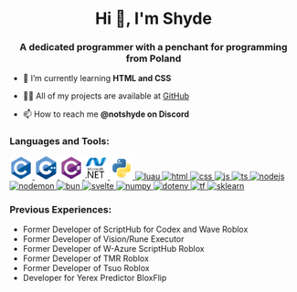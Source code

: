 <h1 align="center">Hi 👋, I'm Shyde</h1>
<h3 align="center">A dedicated programmer with a penchant for programming from Poland</h3>

- 🌱 I’m currently learning **HTML and CSS**

- 👨‍💻 All of my projects are available at [GitHub](https://github.com/ShydeDev)

- 📫 How to reach me **@notshyde on Discord**

<h3 align="left">Languages and Tools:</h3>

<p align="left">
<a href="https://www.cprogramming.com/" target="_blank" rel="noreferrer">
<img src="https://raw.githubusercontent.com/devicons/devicon/master/icons/c/c-original.svg" alt="c" width="40" height="40"/> </a> 

<a href="https://www.w3schools.com/cpp/" target="_blank" rel="noreferrer"> 
<img src="https://raw.githubusercontent.com/devicons/devicon/master/icons/cplusplus/cplusplus-original.svg" alt="cplusplus" width="40" height="40"/> </a> 

<a href="https://www.w3schools.com/cs/" target="_blank" rel="noreferrer"> 
<img src="https://raw.githubusercontent.com/devicons/devicon/master/icons/csharp/csharp-original.svg" alt="csharp" width="40" height="40"/> </a> 

<a href="https://dotnet.microsoft.com" target="_blank" rel="noreferrer">  
<img src="https://raw.githubusercontent.com/devicons/devicon/master/icons/dot-net/dot-net-original-wordmark.svg" alt="microsoftNet" width="40" height="40"/> </a> 

<a href="https://www.python.org" target="_blank" rel="noreferrer"> 
<img src="https://raw.githubusercontent.com/devicons/devicon/master/icons/python/python-original.svg" alt="python" width="40" height="40"/> </a> 

<a href="https://luau-lang.org/" target="_blank" rel="noreferrer"> 
<img src="https://upload.wikimedia.org/wikipedia/commons/thumb/8/8f/Luau_Logo_%28Programming_Language%29.svg/2048px-Luau_Logo_%28Programming_Language%29.svg.png" alt="luau" width="40" height="40"/> </a> 

<a href="https://www.w3schools.com/html/" target="_blank" rel="noreferrer"> 
<img src ="https://upload.wikimedia.org/wikipedia/commons/thumb/6/61/HTML5_logo_and_wordmark.svg/800px-HTML5_logo_and_wordmark.svg.png" alt = "html" width = "40" height="40"/> </a>

<a href="https://www.w3schools.com/Css/" target="_blank" rel="noreferrer"> 
<img src ="https://upload.wikimedia.org/wikipedia/commons/thumb/d/d5/CSS3_logo_and_wordmark.svg/363px-CSS3_logo_and_wordmark.svg.png" alt = "css" width = "30" height="40"/> </a>

<a href="https://www.w3schools.com/js/" target="_blank" rel="noreferrer"> 
<img src ="https://upload.wikimedia.org/wikipedia/commons/thumb/9/99/Unofficial_JavaScript_logo_2.svg/800px-Unofficial_JavaScript_logo_2.svg.png" alt = "js" width = "40" height="40"/> </a>

<a href="https://www.typescriptlang.org/" target="_blank" rel="noreferrer"> 
<img src ="https://upload.wikimedia.org/wikipedia/commons/thumb/4/4c/Typescript_logo_2020.svg/2048px-Typescript_logo_2020.svg.png" alt = "ts" width = "40" height="40"/> </a>

<a href="https://nodejs.org/" target="_blank" rel="noreferrer">
<img src="https://banner2.cleanpng.com/20180425/jrw/ave9tlfdy.webp" alt="nodejs" width="40" height="40"/> </a> 

<a href="https://nodemon.io/" target="_blank" rel="noreferrer">
<img src="https://user-images.githubusercontent.com/13700/35731649-652807e8-080e-11e8-88fd-1b2f6d553b2d.png" alt="nodemon" width="40" height="40"/> </a> 

<a href="https://bun.sh/" target="_blank" rel="noreferrer">
<img src="https://media.discordapp.net/attachments/1230524668272967813/1279506162726993981/i6o449c.png?ex=66d4b079&is=66d35ef9&hm=eb4a76a66e6c5b6ab4821dfaf1bd789d2a6137c9f3b68072c445230b985d8b30&=&format=webp&quality=lossless" alt="bun" width="40" height="40"/> </a>

<a href="https://svelte.dev/" target="_blank" rel="noreferrer">
<img src="https://camo.githubusercontent.com/75aa77d9823348b78543f3939647a26bd0d66e0f8c91782ab557d8a391b357e8/68747470733a2f2f75706c6f61642e77696b696d656469612e6f72672f77696b6970656469612f636f6d6d6f6e732f312f31622f5376656c74655f4c6f676f2e737667" alt="svelte" width="40" height="40"/> </a> 

<a href="https://numpy.org/" target="_blank" rel="noreferrer">
<img src="https://media.discordapp.net/attachments/1254882443874271313/1279506375331811328/WG15QwS.png?ex=66d4b0ab&is=66d35f2b&hm=dc40b6f276f2fdeb12dbd46aeab89929d8280439735b33b07bc287974031cb11&=&format=webp&quality=lossless" alt="numpy" width="40" height="40"/> </a> 

<a href="https://www.npmjs.com/package/dotenv" target="_blank" rel="noreferrer">
<img src="https://encrypted-tbn0.gstatic.com/images?q=tbn:ANd9GcTHaNT3Fi8RMNUpPDk-Zddeo2FTvDN3Sye5AA&s" alt="dotenv" width="40" height="40"/> </a> 

<a href="https://www.tensorflow.org/" target="_blank" rel="noreferrer">
<img src="https://media.discordapp.net/attachments/1254882443874271313/1279727102899392512/eFIOksS.png?ex=66d57e3d&is=66d42cbd&hm=703ae2d5930f08a80d4941e7855c7aab17f8ccbff2773d7dc7ee7b2ec5c1336f&=&format=webp&quality=lossless" alt="tf" width="40" height="40"/> </a> 

<a href="https://scikit-learn.org/stable/" target="_blank" rel="noreferrer">
<img src="https://media.discordapp.net/attachments/1254882443874271313/1279727323276644464/sH8CesU.png?ex=66d57e72&is=66d42cf2&hm=78bff43f1fa39069077f4f9dbd3f91b6eb6b04decf9e5a286c0894384868bd4b&=&format=webp&quality=lossless" alt="sklearn" width="55" height="40"/> </a> 

</p>

<h3 align="left">Previous Experiences:</h3>

<ul>
  <li>Former Developer of ScriptHub for Codex and Wave Roblox</li>
  <li>Former Developer of Vision/Rune Executor</li>
  <li>Former Developer of W-Azure ScriptHub Roblox</li>
  <li>Former Developer of TMR Roblox</li>
  <li>Former Developer of Tsuo Roblox</li>
  <li>Developer for Yerex Predictor BloxFlip</li>
</ul>
